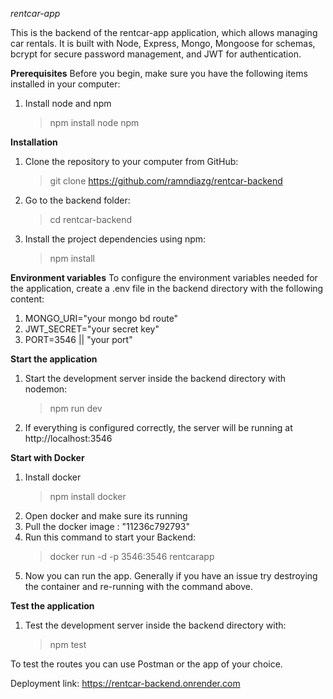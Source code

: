 *rentcar-app*

This is the backend of the rentcar-app application, which allows managing car rentals. It is built with Node, Express, Mongo, Mongoose for schemas, bcrypt for secure password management, and JWT for authentication.

**Prerequisites**
Before you begin, make sure you have the following items installed in your computer:
1. Install node and npm
    >npm install node npm

**Installation**
1. Clone the repository to your computer from GitHub:
    >git clone https://github.com/ramndiazg/rentcar-backend
2. Go to the backend folder:
    >cd rentcar-backend
3. Install the project dependencies using npm:
    >npm install

**Environment variables**
To configure the environment variables needed for the application, create a .env file in the backend directory with the following content:
1. MONGO_URI="your mongo bd route"
2. JWT_SECRET="your secret key"
3. PORT=3546 || "your port"

**Start the application**
1. Start the development server inside the backend directory with nodemon:
    >npm run dev
2. If everything is configured correctly, the server will be running at http://localhost:3546

**Start with Docker**
1. Install docker
    >npm install docker
2. Open docker and make sure its running
3. Pull the docker image : "11236c792793"
4. Run this command to start your Backend:
    >docker run -d -p 3546:3546 rentcarapp
5. Now you can run the app. Generally if you have an issue try destroying the container and re-running with the command above.

**Test the application**
1. Test the development server inside the backend directory with:
    >npm test

To test the routes you can use Postman or the app of your choice.

Deployment link: https://rentcar-backend.onrender.com
